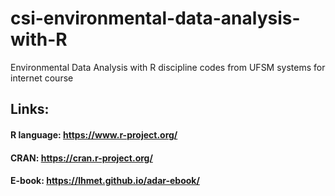 # csi-environmental-data-analysis-with-R
Environmental Data Analysis with R discipline codes from UFSM systems for internet course 

## Links:  
#### R language: https://www.r-project.org/  
#### CRAN:       https://cran.r-project.org/
#### E-book:     https://lhmet.github.io/adar-ebook/

